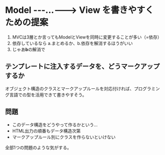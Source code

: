 Model ---...---> View を書きやすくための提案
============================================

1. MVCは3層とか言ってもModelとViewを同時に変更することが多い（=依存）
2. 依存しているなら a.まとめるか、b.依存を解消するほうがいい
3. じゃあ**b**の解消で



テンプレートに注入するデータを、どうマークアップするか
------------------------------------------------------

オブジェクト構造のクラスとマークアップルールを対応付ければ、プログラミング言語での型を活用できて書きやすそう。



問題
----

* このデータ構造をどうやって作るかという…
* HTML出力の順番もデータ構造次第
* マークアップルール別にクラスを作らないといけない

全部1つの問題のような気がする。
